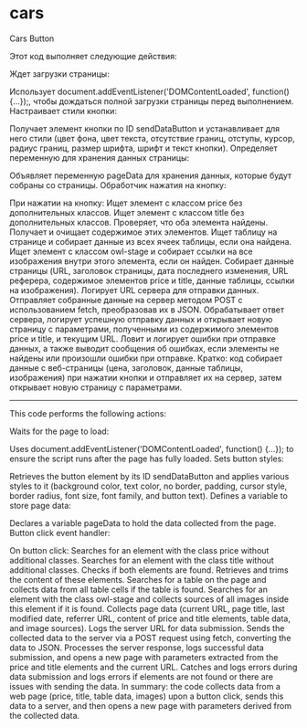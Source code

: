 # cars
Cars Button


Этот код выполняет следующие действия:

Ждет загрузки страницы:

Использует document.addEventListener('DOMContentLoaded', function() {...});, чтобы дождаться полной загрузки страницы перед выполнением.
Настраивает стили кнопки:

Получает элемент кнопки по ID sendDataButton и устанавливает для него стили (цвет фона, цвет текста, отсутствие границ, отступы, курсор, радиус границ, размер шрифта, шрифт и текст кнопки).
Определяет переменную для хранения данных страницы:

Объявляет переменную pageData для хранения данных, которые будут собраны со страницы.
Обработчик нажатия на кнопку:

При нажатии на кнопку:
Ищет элемент с классом price без дополнительных классов.
Ищет элемент с классом title без дополнительных классов.
Проверяет, что оба элемента найдены.
Получает и очищает содержимое этих элементов.
Ищет таблицу на странице и собирает данные из всех ячеек таблицы, если она найдена.
Ищет элемент с классом owl-stage и собирает ссылки на все изображения внутри этого элемента, если он найден.
Собирает данные страницы (URL, заголовок страницы, дата последнего изменения, URL реферера, содержимое элементов price и title, данные таблицы, ссылки на изображения).
Логирует URL сервера для отправки данных.
Отправляет собранные данные на сервер методом POST с использованием fetch, преобразовав их в JSON.
Обрабатывает ответ сервера, логирует успешную отправку данных и открывает новую страницу с параметрами, полученными из содержимого элементов price и title, и текущим URL.
Ловит и логирует ошибки при отправке данных, а также выводит сообщения об ошибках, если элементы не найдены или произошли ошибки при отправке.
Кратко: код собирает данные с веб-страницы (цена, заголовок, данные таблицы, изображения) при нажатии кнопки и отправляет их на сервер, затем открывает новую страницу с параметрами.

-----------------------------------------------------------

This code performs the following actions:

Waits for the page to load:

Uses document.addEventListener('DOMContentLoaded', function() {...}); to ensure the script runs after the page has fully loaded.
Sets button styles:

Retrieves the button element by its ID sendDataButton and applies various styles to it (background color, text color, no border, padding, cursor style, border radius, font size, font family, and button text).
Defines a variable to store page data:

Declares a variable pageData to hold the data collected from the page.
Button click event handler:

On button click:
Searches for an element with the class price without additional classes.
Searches for an element with the class title without additional classes.
Checks if both elements are found.
Retrieves and trims the content of these elements.
Searches for a table on the page and collects data from all table cells if the table is found.
Searches for an element with the class owl-stage and collects sources of all images inside this element if it is found.
Collects page data (current URL, page title, last modified date, referrer URL, content of price and title elements, table data, and image sources).
Logs the server URL for data submission.
Sends the collected data to the server via a POST request using fetch, converting the data to JSON.
Processes the server response, logs successful data submission, and opens a new page with parameters extracted from the price and title elements and the current URL.
Catches and logs errors during data submission and logs errors if elements are not found or there are issues with sending the data.
In summary: the code collects data from a web page (price, title, table data, images) upon a button click, sends this data to a server, and then opens a new page with parameters derived from the collected data.
